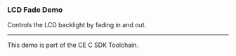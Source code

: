 ### LCD Fade Demo

Controls the LCD backlight by fading in and out.

---

This demo is part of the CE C SDK Toolchain.
